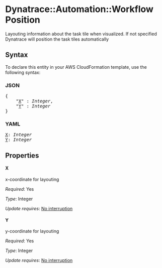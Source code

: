 # Dynatrace::Automation::Workflow Position

Layouting information about the task tile when visualized. If not specified Dynatrace will position the task tiles automatically

## Syntax

To declare this entity in your AWS CloudFormation template, use the following syntax:

### JSON

<pre>
{
    "<a href="#x" title="X">X</a>" : <i>Integer</i>,
    "<a href="#y" title="Y">Y</a>" : <i>Integer</i>
}
</pre>

### YAML

<pre>
<a href="#x" title="X">X</a>: <i>Integer</i>
<a href="#y" title="Y">Y</a>: <i>Integer</i>
</pre>

## Properties

#### X

x-coordinate for layouting

_Required_: Yes

_Type_: Integer

_Update requires_: [No interruption](https://docs.aws.amazon.com/AWSCloudFormation/latest/UserGuide/using-cfn-updating-stacks-update-behaviors.html#update-no-interrupt)

#### Y

y-coordinate for layouting

_Required_: Yes

_Type_: Integer

_Update requires_: [No interruption](https://docs.aws.amazon.com/AWSCloudFormation/latest/UserGuide/using-cfn-updating-stacks-update-behaviors.html#update-no-interrupt)

